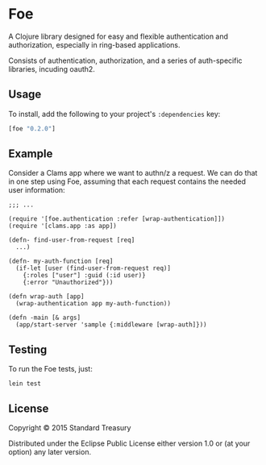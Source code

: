 # Foe

A Clojure library designed for easy and flexible authentication and
authorization, especially in ring-based applications.

Consists of authentication, authorization, and a series of
auth-specific libraries, incuding oauth2.

## Usage

To install, add the following to your project's `:dependencies` key:

```clojure
[foe "0.2.0"]
```

## Example

Consider a Clams app where we want to authn/z a request.  We can do
that in one step using Foe, assuming that each request contains the
needed user information:

```
;;; ...

(require '[foe.authentication :refer [wrap-authentication]])
(require '[clams.app :as app])

(defn- find-user-from-request [req]
  ...)

(defn- my-auth-function [req]
  (if-let [user (find-user-from-request req)]
    {:roles ["user"] :guid (:id user)}
    {:error "Unauthorized"}))

(defn wrap-auth [app]
  (wrap-authentication app my-auth-function))

(defn -main [& args]
  (app/start-server 'sample {:middleware [wrap-auth]}))

```

## Testing

To run the Foe tests, just:

    lein test

## License

Copyright © 2015 Standard Treasury

Distributed under the Eclipse Public License either version 1.0 or (at
your option) any later version.
